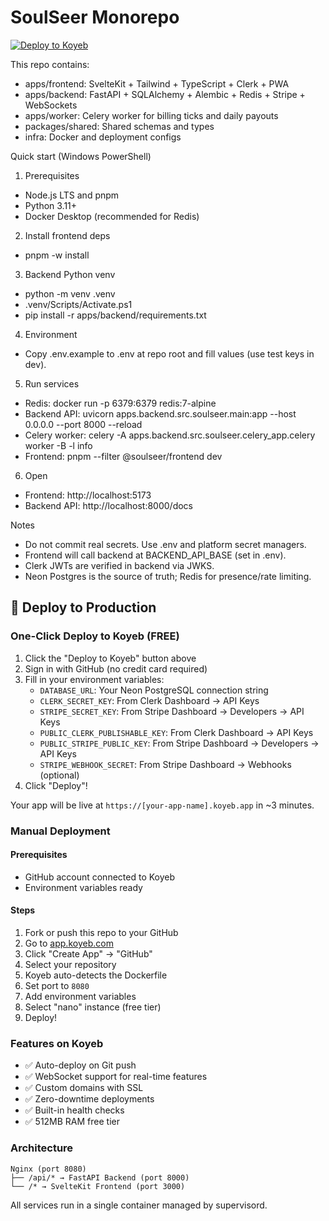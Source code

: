 # SoulSeer Monorepo

[![Deploy to Koyeb](https://www.koyeb.com/static/images/deploy/button.svg)](https://app.koyeb.com/deploy?type=git&repository=github.com/EmilynnJ/WARPSEER&branch=main&ports=8080;http;/&env[DATABASE_URL]=CHANGE_ME&env[CLERK_SECRET_KEY]=CHANGE_ME&env[STRIPE_SECRET_KEY]=CHANGE_ME&env[PUBLIC_CLERK_PUBLISHABLE_KEY]=CHANGE_ME&env[PUBLIC_STRIPE_PUBLIC_KEY]=CHANGE_ME)

This repo contains:
- apps/frontend: SvelteKit + Tailwind + TypeScript + Clerk + PWA
- apps/backend: FastAPI + SQLAlchemy + Alembic + Redis + Stripe + WebSockets
- apps/worker: Celery worker for billing ticks and daily payouts
- packages/shared: Shared schemas and types
- infra: Docker and deployment configs

Quick start (Windows PowerShell)
1) Prerequisites
- Node.js LTS and pnpm
- Python 3.11+
- Docker Desktop (recommended for Redis)

2) Install frontend deps
- pnpm -w install

3) Backend Python venv
- python -m venv .venv
- .venv/Scripts/Activate.ps1
- pip install -r apps/backend/requirements.txt

4) Environment
- Copy .env.example to .env at repo root and fill values (use test keys in dev).

5) Run services
- Redis: docker run -p 6379:6379 redis:7-alpine
- Backend API: uvicorn apps.backend.src.soulseer.main:app --host 0.0.0.0 --port 8000 --reload
- Celery worker: celery -A apps.backend.src.soulseer.celery_app.celery worker -B -l info
- Frontend: pnpm --filter @soulseer/frontend dev

6) Open
- Frontend: http://localhost:5173
- Backend API: http://localhost:8000/docs

Notes
- Do not commit real secrets. Use .env and platform secret managers.
- Frontend will call backend at BACKEND_API_BASE (set in .env).
- Clerk JWTs are verified in backend via JWKS.
- Neon Postgres is the source of truth; Redis for presence/rate limiting.

## 🚀 Deploy to Production

### One-Click Deploy to Koyeb (FREE)

1. Click the "Deploy to Koyeb" button above
2. Sign in with GitHub (no credit card required)
3. Fill in your environment variables:
   - `DATABASE_URL`: Your Neon PostgreSQL connection string
   - `CLERK_SECRET_KEY`: From Clerk Dashboard → API Keys
   - `STRIPE_SECRET_KEY`: From Stripe Dashboard → Developers → API Keys
   - `PUBLIC_CLERK_PUBLISHABLE_KEY`: From Clerk Dashboard → API Keys
   - `PUBLIC_STRIPE_PUBLIC_KEY`: From Stripe Dashboard → Developers → API Keys
   - `STRIPE_WEBHOOK_SECRET`: From Stripe Dashboard → Webhooks (optional)
4. Click "Deploy"!

Your app will be live at `https://[your-app-name].koyeb.app` in ~3 minutes.

### Manual Deployment

#### Prerequisites
- GitHub account connected to Koyeb
- Environment variables ready

#### Steps
1. Fork or push this repo to your GitHub
2. Go to [app.koyeb.com](https://app.koyeb.com)
3. Click "Create App" → "GitHub"
4. Select your repository
5. Koyeb auto-detects the Dockerfile
6. Set port to `8080`
7. Add environment variables
8. Select "nano" instance (free tier)
9. Deploy!

### Features on Koyeb
- ✅ Auto-deploy on Git push
- ✅ WebSocket support for real-time features
- ✅ Custom domains with SSL
- ✅ Zero-downtime deployments
- ✅ Built-in health checks
- ✅ 512MB RAM free tier

### Architecture
```
Nginx (port 8080)
├── /api/* → FastAPI Backend (port 8000)
└── /* → SvelteKit Frontend (port 3000)
```

All services run in a single container managed by supervisord.
